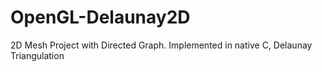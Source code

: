 # OpenGL-Delaunay2D
2D Mesh Project with Directed Graph. Implemented in native C, Delaunay Triangulation
